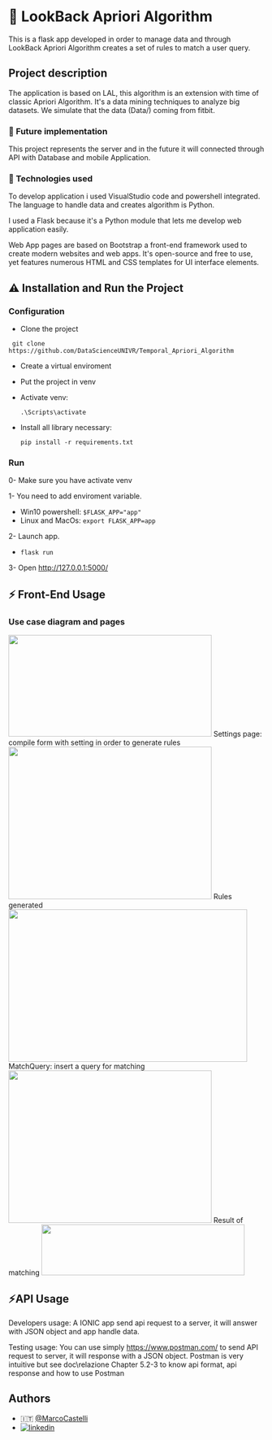 
# 🌠 LookBack Apriori Algorithm
This is a flask app developed in order to manage data and through LookBack Apriori Algorithm creates a set of rules to match a user query.


## Project description
The application is based on LAL, this algorithm is an extension with time of classic Apriori Algorithm.
It's a data mining techniques to analyze big datasets.
We simulate that the data (Data/) coming from fitbit.

### 🚀 Future implementation
This project represents the server and in the future it will connected through API with Database and mobile Application.

### 🐍 Technologies used
To develop application i used VisualStudio code and powershell integrated.
The language to handle data and creates algorithm is Python.

I used a Flask because it's a Python module that lets me develop web application easily.

Web App pages are based on Bootstrap a front-end framework used to create modern websites and web apps.
It's open-source and free to use, yet features numerous HTML and CSS templates for UI interface elements.

## ⚠️ Installation and Run the Project
### Configuration
- Clone the project
```
 git clone https://github.com/DataScienceUNIVR/Temporal_Apriori_Algorithm
  ```
- Create a virtual enviroment
- Put the project in venv
- Activate venv:
   
   ```
   .\Scripts\activate
   ```
- Install all library necessary:  
   ```
   pip install -r requirements.txt
    ```

### Run
0- Make sure you have activate venv

1- You need to add enviroment variable.
- Win10 powershell:  ```$FLASK_APP="app"```
- Linux and MacOs: ```export FLASK_APP=app```

2- Launch app.
- ```flask run```

3- Open http://127.0.0.1:5000/

## ⚡ Front-End Usage
### Use case diagram and pages
<img src="images/UseCase.jpg" width="400" height="200" >
 Settings page: compile form with setting in order to generate rules
<img src="images/form1.jpg" width="400" height="300" >
 Rules generated
<img src="images/form2.jpg" width="470" height="300">
 MatchQuery: insert a query for matching
<img src="images/form3.jpg" width="400" height="300">
 Result of matching
<img src="images/form4.jpg" width="400" height="100" >

## ⚡API Usage
Developers usage: A IONIC app send api request to a server, it will answer with JSON object and app handle data.

Testing usage: You can use simply https://www.postman.com/ to send API request to server, it will response with a JSON object.
Postman is very intuitive but see doc\relazione Chapter 5.2-3 to know api format, api response and how to use Postman




## Authors

- 🇮🇹 [@MarcoCastelli](https://github.com/MarcoCastelli4)
- [![linkedin](https://img.shields.io/badge/linkedin-0A66C2?style=for-the-badge&logo=linkedin&logoColor=white)](https://it.linkedin.com/in/marco-castelli-65643b203)

